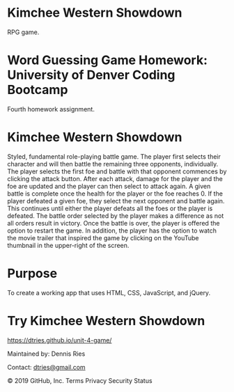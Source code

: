 # Kimchee Western Showdown
RPG game.

# Word Guessing Game Homework: University of Denver Coding Bootcamp
Fourth homework assignment.

# Kimchee Western Showdown
Styled, fundamental role-playing battle game. The player first selects their character and will then battle the remaining three opponents, individually. The player selects the first foe and battle with that opponent commences by clicking the attack button. After each attack, damage for the player and the foe are updated and the player can then select to attack again. A given battle is complete once the health for the player or the foe reaches 0. If the player defeated a given foe, they select the next opponent and battle again. This continues until either the player defeats all the foes or the player is defeated. The battle order selected by the player makes a difference as not all orders result in victory. Once the battle is over, the player is offered the option to restart the game. In addition, the player has the option to watch the movie trailer that inspired the game by clicking on the YouTube thumbnail in the upper-right of the screen.

# Purpose
To create a working app that uses HTML, CSS, JavaScript, and jQuery.

# Try Kimchee Western Showdown
https://dtries.github.io/unit-4-game/

Maintained by:
Dennis Ries

Contact: dtries@gmail.com

© 2019 GitHub, Inc.
Terms
Privacy
Security
Status

